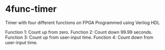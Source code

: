 # 4func-timer
Timer with four different functions on FPGA
Programmed using Verilog HDL

Function 1: Count up from zero.
Function 2: Count down 99.99 seconds.
Function 3: Count up from user-input time.
Function 4: Count down from user-input time.
